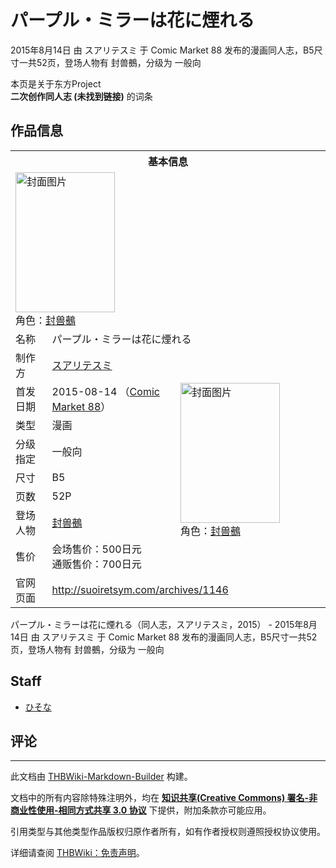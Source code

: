 # パープル・ミラーは花に煙れる

<!-- source html: G:\repos\THBWiki-Markdown-Builder\THBWikiMarkdown\Temp\main\2\20\ns0%3A%E3%83%91%E3%83%BC%E3%83%97%E3%83%AB%E3%83%BB%E3%83%9F%E3%83%A9%E3%83%BC%E3%81%AF%E8%8A%B1%E3%81%AB%E7%85%99%E3%82%8C%E3%82%8B.html -->

2015年8月14日 由 スアリテスミ 于 Comic Market 88 发布的漫画同人志，B5尺寸一共52页，登场人物有 封兽鵺，分级为 一般向

本页是关于东方Project  
 **二次创作同人志 (未找到链接)** 的词条
## 作品信息

<table><tbody><tr><th colspan="3">基本信息</th></tr><tr><td class="cover-artwork-mobile" colspan="2"><a href="./文件-パープル・ミラーは花に煙れる封面.jpg.md" class="image" title="封面图片"><img alt="封面图片" src="https://upload.thwiki.cc/thumb/8/88/%E3%83%91%E3%83%BC%E3%83%97%E3%83%AB%E3%83%BB%E3%83%9F%E3%83%A9%E3%83%BC%E3%81%AF%E8%8A%B1%E3%81%AB%E7%85%99%E3%82%8C%E3%82%8B%E5%B0%81%E9%9D%A2.jpg/159px-%E3%83%91%E3%83%BC%E3%83%97%E3%83%AB%E3%83%BB%E3%83%9F%E3%83%A9%E3%83%BC%E3%81%AF%E8%8A%B1%E3%81%AB%E7%85%99%E3%82%8C%E3%82%8B%E5%B0%81%E9%9D%A2.jpg" decoding="async" loading="lazy" width="159" height="224" srcset="https://upload.thwiki.cc/thumb/8/88/%E3%83%91%E3%83%BC%E3%83%97%E3%83%AB%E3%83%BB%E3%83%9F%E3%83%A9%E3%83%BC%E3%81%AF%E8%8A%B1%E3%81%AB%E7%85%99%E3%82%8C%E3%82%8B%E5%B0%81%E9%9D%A2.jpg/238px-%E3%83%91%E3%83%BC%E3%83%97%E3%83%AB%E3%83%BB%E3%83%9F%E3%83%A9%E3%83%BC%E3%81%AF%E8%8A%B1%E3%81%AB%E7%85%99%E3%82%8C%E3%82%8B%E5%B0%81%E9%9D%A2.jpg 1.5x, https://upload.thwiki.cc/thumb/8/88/%E3%83%91%E3%83%BC%E3%83%97%E3%83%AB%E3%83%BB%E3%83%9F%E3%83%A9%E3%83%BC%E3%81%AF%E8%8A%B1%E3%81%AB%E7%85%99%E3%82%8C%E3%82%8B%E5%B0%81%E9%9D%A2.jpg/317px-%E3%83%91%E3%83%BC%E3%83%97%E3%83%AB%E3%83%BB%E3%83%9F%E3%83%A9%E3%83%BC%E3%81%AF%E8%8A%B1%E3%81%AB%E7%85%99%E3%82%8C%E3%82%8B%E5%B0%81%E9%9D%A2.jpg 2x" data-file-width="717" data-file-height="1012"></a><div class="cover-char">角色：<a href="./封兽鵺.md" title="封兽鵺">封兽鵺</a></div></td>
</tr><tr><td class="label">名称</td><td colspan="2"> パープル・ミラーは花に煙れる </td></tr><tr><td class="label">制作方</td><td><a href="./スアリテスミ.md" title="スアリテスミ">スアリテスミ</a></td><td class="cover-artwork" rowspan="8" style="min-width:224px;"><a href="./文件-パープル・ミラーは花に煙れる封面.jpg.md" class="image" title="封面图片"><img alt="封面图片" src="https://upload.thwiki.cc/thumb/8/88/%E3%83%91%E3%83%BC%E3%83%97%E3%83%AB%E3%83%BB%E3%83%9F%E3%83%A9%E3%83%BC%E3%81%AF%E8%8A%B1%E3%81%AB%E7%85%99%E3%82%8C%E3%82%8B%E5%B0%81%E9%9D%A2.jpg/159px-%E3%83%91%E3%83%BC%E3%83%97%E3%83%AB%E3%83%BB%E3%83%9F%E3%83%A9%E3%83%BC%E3%81%AF%E8%8A%B1%E3%81%AB%E7%85%99%E3%82%8C%E3%82%8B%E5%B0%81%E9%9D%A2.jpg" decoding="async" loading="lazy" width="159" height="224" srcset="https://upload.thwiki.cc/thumb/8/88/%E3%83%91%E3%83%BC%E3%83%97%E3%83%AB%E3%83%BB%E3%83%9F%E3%83%A9%E3%83%BC%E3%81%AF%E8%8A%B1%E3%81%AB%E7%85%99%E3%82%8C%E3%82%8B%E5%B0%81%E9%9D%A2.jpg/238px-%E3%83%91%E3%83%BC%E3%83%97%E3%83%AB%E3%83%BB%E3%83%9F%E3%83%A9%E3%83%BC%E3%81%AF%E8%8A%B1%E3%81%AB%E7%85%99%E3%82%8C%E3%82%8B%E5%B0%81%E9%9D%A2.jpg 1.5x, https://upload.thwiki.cc/thumb/8/88/%E3%83%91%E3%83%BC%E3%83%97%E3%83%AB%E3%83%BB%E3%83%9F%E3%83%A9%E3%83%BC%E3%81%AF%E8%8A%B1%E3%81%AB%E7%85%99%E3%82%8C%E3%82%8B%E5%B0%81%E9%9D%A2.jpg/317px-%E3%83%91%E3%83%BC%E3%83%97%E3%83%AB%E3%83%BB%E3%83%9F%E3%83%A9%E3%83%BC%E3%81%AF%E8%8A%B1%E3%81%AB%E7%85%99%E3%82%8C%E3%82%8B%E5%B0%81%E9%9D%A2.jpg 2x" data-file-width="717" data-file-height="1012"></a><div class="cover-char">角色：<a href="./封兽鵺.md" title="封兽鵺">封兽鵺</a></div></td>
</tr><tr><td class="label">首发日期</td><td>2015-08-14&#160;（<a href="/展会作品列表?e=Comic+Market%2388">Comic Market 88</a>）</td></tr><tr><td class="label">类型</td><td>漫画</td></tr><tr><td class="label">分级指定</td><td>一般向</td></tr><tr><td class="label">尺寸</td><td>B5</td></tr><tr><td class="label">页数</td><td>52P</td></tr><tr><td class="label">登场人物</td><td><a href="./封兽鵺.md" title="封兽鵺">封兽鵺</a></td></tr><tr><td class="label">售价</td><td>会场售价：500日元<br>通贩售价：700日元</td></tr>
<tr><td class="label">官网页面</td><td colspan="2"><a rel="nofollow" class="external free" href="http://suoiretsym.com/archives/1146">http://suoiretsym.com/archives/1146</a></td></tr></tbody></table>

パープル・ミラーは花に煙れる（同人志，スアリテスミ，2015） - 2015年8月14日 由 スアリテスミ 于 Comic Market 88 发布的漫画同人志，B5尺寸一共52页，登场人物有 封兽鵺，分级为 一般向
## Staff
- [ひそな](./ひそな.md)

## 评论




---

此文档由 [THBWiki-Markdown-Builder](https://github.com/Delsin-Yu/THBWiki-Markdown-Builder) 构建。

文档中的所有内容除特殊注明外，均在 [**知识共享(Creative Commons) 署名-非商业性使用-相同方式共享 3.0 协议**](https://creativecommons.org/licenses/by-sa/3.0/deed.zh-hans) 下提供，附加条款亦可能应用。

引用类型与其他类型作品版权归原作者所有，如有作者授权则遵照授权协议使用。

详细请查阅 [THBWiki：免责声明](https://thbwiki.cc/THBWiki:%E5%85%8D%E8%B4%A3%E5%A3%B0%E6%98%8E)。

